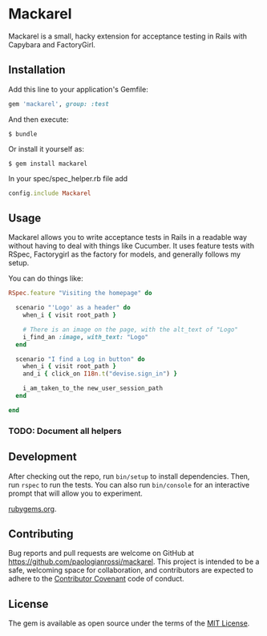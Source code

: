 # Mackarel

Mackarel is a small, hacky extension for acceptance testing in Rails with Capybara and FactoryGirl.

## Installation

Add this line to your application's Gemfile:

```ruby
gem 'mackarel', group: :test
```

And then execute:

    $ bundle

Or install it yourself as:

    $ gem install mackarel

In your spec/spec_helper.rb file add

```ruby
config.include Mackarel
```

## Usage

Mackarel allows you to write acceptance tests in Rails in a readable way without having to deal with things like Cucumber. It uses feature tests with RSpec, Factorygirl as the factory for models, and generally follows my setup.

You can do things like:

```ruby
RSpec.feature "Visiting the homepage" do

  scenario "'Logo' as a header" do
    when_i { visit root_path }

    # There is an image on the page, with the alt_text of "Logo"
    i_find_an :image, with_text: "Logo"
  end

  scenario "I find a Log in button" do
    when_i { visit root_path }
    and_i { click_on I18n.t("devise.sign_in") }

    i_am_taken_to_the new_user_session_path
  end

end
```

### TODO: Document all helpers

## Development

After checking out the repo, run `bin/setup` to install dependencies. Then, run `rspec` to run the tests. You can also run `bin/console` for an interactive prompt that will allow you to experiment.

[rubygems.org](https://rubygems.org).

## Contributing

Bug reports and pull requests are welcome on GitHub at https://github.com/paologianrossi/mackarel. This project is intended to be a safe, welcoming space for collaboration, and contributors are expected to adhere to the [Contributor Covenant](http://contributor-covenant.org) code of conduct.


## License

The gem is available as open source under the terms of the [MIT License](http://opensource.org/licenses/MIT).
